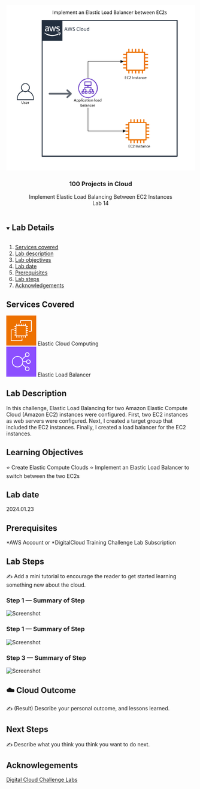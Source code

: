 <br />

<p align="center">
    <a href="img/">
        <img src="Implement_ELB_EC2s.png">
    </a>
    <h3 align="center">100 Projects in Cloud</h3>
<p align="center">
    Implement Elastic Load Balancing Between EC2 Instances
        <br />
        Lab 14
        <br/>
    </p>
</p>

<details open="open">
  <summary><h2 style="display: inline-block">Lab Details</h2></summary>
  <ol>
    <li><a href="#services-covered">Services covered</a></li>
    <li><a href="#lab-description">Lab description</a></li>
    <li><a href="#learning-objectives">Lab objectives</a></li>
    <li><a href="#lab-date">Lab date</a></li>
    <li><a href="#prerequisites">Prerequisites</a></li>    
    <li><a href="#lab-steps">Lab steps</a></li>
    <li><a href="#acknowledgements">Acknowledgements</a></li>
  </ol>
</details>

## Services Covered

<img src="EC2.png"> Elastic Cloud Computing
<br> <img src="ELB.png"> Elastic Load Balancer <br/>

## Lab Description

In this challenge, Elastic Load Balancing for two Amazon Elastic Compute Cloud (Amazon EC2) instances were configured. First, two EC2 instances as web servers were configured. Next, I created a target group that included the EC2 instances. Finally, I created a load balancer for the EC2 instances.

## Learning Objectives

⭐ Create Elastic Compute Clouds
⭐ Implement an Elastic Load Balancer to switch between the two EC2s

## Lab date
   2024.01.23

## Prerequisites
*AWS Account or *DigitalCloud Training Challenge Lab Subscription

## Lab Steps

✍️ Add a mini tutorial to encourage the reader to get started learning something new about the cloud.

### Step 1 — Summary of Step

![Screenshot](https://via.placeholder.com/500x300)

### Step 1 — Summary of Step

![Screenshot](https://via.placeholder.com/500x300)

### Step 3 — Summary of Step

![Screenshot](https://via.placeholder.com/500x300)

## ☁️ Cloud Outcome

✍️ (Result) Describe your personal outcome, and lessons learned.

## Next Steps

✍️ Describe what you think you think you want to do next.

## Acknowlegements

[Digital Cloud Challenge Labs](https://digitalcloud.training/hands-on-challenge-labs/)
